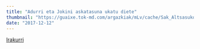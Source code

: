 ```yaml
---
title: "Adurri eta Jokini askatasuna ukatu diete"
thumbnail: "https://guaixe.tok-md.com/argazkiak/mLv/cache/Sak_Altsasukoak_aske_kontzentrazioa_elurretan_%40ALTSASUGURASOAK_content.jpg"
date: "2017-12-12"
---
```

[Irakurri](https://guaixe.eus/altsasu/1513070641485-adurri-eta-jokini-askatasuna-ukatu-diete)
